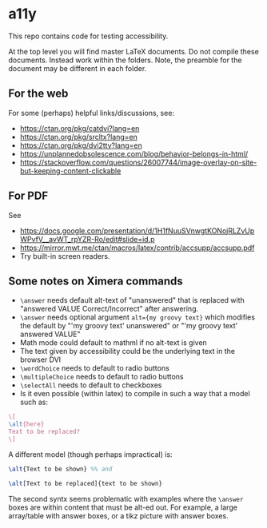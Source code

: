 # a11y

This repo contains code for testing accessibility.

At the top level you will find master LaTeX documents. Do not compile
these documents. Instead work within the folders. Note, the preamble
for the document may be different in each folder.

## For the web

For some (perhaps) helpful links/discussions, see:


* https://ctan.org/pkg/catdvi?lang=en 
* https://ctan.org/pkg/srcltx?lang=en
* https://ctan.org/pkg/dvi2tty?lang=en
* https://unplannedobsolescence.com/blog/behavior-belongs-in-html/
* https://stackoverflow.com/questions/26007744/image-overlay-on-site-but-keeping-content-clickable

## For PDF

See 
* https://docs.google.com/presentation/d/1H1fNuuSVnwgtKONojRLZvUpWPvfV__avWT_rpYZR-Ro/edit#slide=id.p
* https://mirror.mwt.me/ctan/macros/latex/contrib/accsupp/accsupp.pdf
* Try built-in screen readers. 

## Some notes on Ximera commands

* `\answer` needs default alt-text of "unanswered" that is replaced with "answered VALUE Correct/Incorrect" after answering. 
* `\answer` needs optional argument `alt={my groovy text}` which modifies the default by "'my groovy text' unanswered" or "'my groovy text' answered VALUE"
* Math mode could default to mathml if no alt-text is given
* The text given by accessibility could be the underlying text in the browser DVI
* `\wordChoice` needs to default to radio buttons
* `\multipleChoice` needs to default to radio buttons
* `\selectAll` needs to default to checkboxes
* Is it even possible (within latex) to compile in such a way that a model such as:
```latex
\[
\alt{here}
Text to be replaced?
\]
```
A different model (though perhaps impractical) is:
```latex
\alt{Text to be shown} %% and 

\alt[Text to be replaced]{text to be shown}
```
The second syntx seems problematic with examples where the `\answer` boxes are within content that must be alt-ed out. For example, a large array/table with answer boxes, or a tikz picture with answer boxes.
